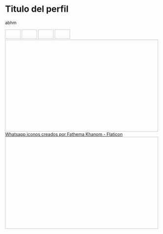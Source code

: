<html>
<head>
<title>Hola perfil </title>
</head>
<body>
<h1>Titulo del perfil</h1>
<p>abhm</p>
<img scr="facebook.png" width="50" height="30">
<img scr="instagram.png" width="50" height="30">
<img scr="whatsapp.png" width="50" height="30">
<img scr="gmail.png" width="50" height="30">


<img scr="https://e7.pngegg.com/pngimages/493/451/png-clipart-social-media-computer-icons-social-media-trademark-logo.png" width="500" height="300">
<a href="https://www.flaticon.es/iconos-gratis/whatsapp" title="whatsapp iconos">Whatsapp iconos creados por Fathema Khanom - Flaticon</a>

<img scr="https://cdn-icons-png.flaticon.com/128/4494/4494475.png" width="500" height="300">


</body>






